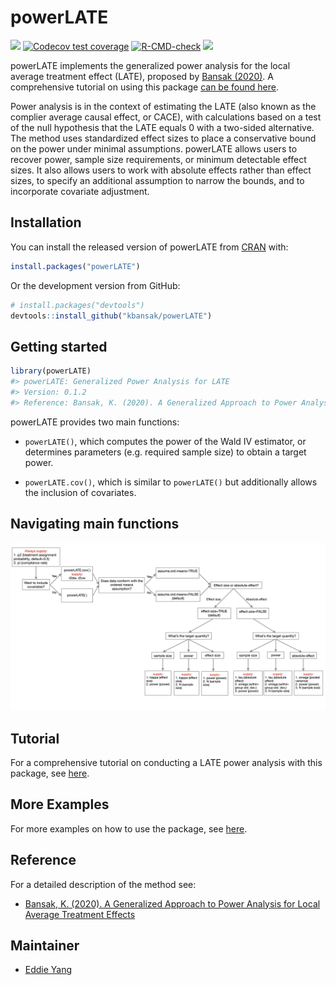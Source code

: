 
<!-- README.md is generated from README.Rmd. Please edit that file -->

# powerLATE

<!-- badges: start -->

[![](https://www.r-pkg.org/badges/version/powerLATE?color=green)](https://cran.r-project.org/package=powerLATE)
[![Codecov test
coverage](https://codecov.io/gh/kbansak/powerLATE/branch/master/graph/badge.svg)](https://codecov.io/gh/kbansak/powerLATE?branch=master)
[![R-CMD-check](https://github.com/kbansak/powerLATE/actions/workflows/R-CMD-check.yaml/badge.svg)](https://github.com/kbansak/powerLATE/actions/workflows/R-CMD-check.yaml)
[![](http://cranlogs.r-pkg.org/badges/grand-total/powerLATE?color=blue)](https://cran.r-project.org/package=powerLATE)
<!-- badges: end -->

powerLATE implements the generalized power analysis for the local
average treatment effect (LATE), proposed by [Bansak
(2020)](https://projecteuclid.org/download/pdfview_1/euclid.ss/1591171230).
A comprehensive tutorial on using this package [can be found
here](https://github.com/kbansak/powerLATE_tutorial).

Power analysis is in the context of estimating the LATE (also known as
the complier average causal effect, or CACE), with calculations based on
a test of the null hypothesis that the LATE equals 0 with a two-sided
alternative. The method uses standardized effect sizes to place a
conservative bound on the power under minimal assumptions. powerLATE
allows users to recover power, sample size requirements, or minimum
detectable effect sizes. It also allows users to work with absolute
effects rather than effect sizes, to specify an additional assumption to
narrow the bounds, and to incorporate covariate adjustment.

## Installation

You can install the released version of powerLATE from
[CRAN](https://CRAN.R-project.org) with:

``` r
install.packages("powerLATE")
```

Or the development version from GitHub:

``` r
# install.packages("devtools")
devtools::install_github("kbansak/powerLATE")
```

## Getting started

``` r
library(powerLATE)
#> powerLATE: Generalized Power Analysis for LATE
#> Version: 0.1.2
#> Reference: Bansak, K. (2020). A Generalized Approach to Power Analysis for Local Average Treatment Effects. Statistical Science, 35(2), 254-271.
```

powerLATE provides two main functions:

- `powerLATE()`, which computes the power of the Wald IV estimator, or
  determines parameters (e.g. required sample size) to obtain a target
  power.

- `powerLATE.cov()`, which is similar to `powerLATE()` but additionally
  allows the inclusion of covariates.

## Navigating main functions

![](https://github.com/EddieYang211/powerLATE_aux/blob/master/powerLATE_tree.png?raw=true)

## Tutorial

For a comprehensive tutorial on conducting a LATE power analysis with
this package, see [here](https://github.com/kbansak/powerLATE_tutorial).

## More Examples

For more examples on how to use the package, see
[here](https://htmlpreview.github.io/?https://github.com/EddieYang211/powerLATE_aux/blob/master/powerLATE_Examples.html).

## Reference

For a detailed description of the method see:

- [Bansak, K. (2020). A Generalized Approach to Power Analysis for Local
  Average Treatment
  Effects](https://projecteuclid.org/download/pdfview_1/euclid.ss/1591171230)

## Maintainer

- [Eddie Yang](https://github.com/EddieYang211)
